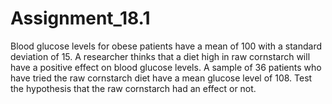 # Assignment_18.1

Blood glucose levels for obese patients have a mean of 100 with a standard deviation of
15. A researcher thinks that a diet high in raw cornstarch will have a positive effect on
blood glucose levels. A sample of 36 patients who have tried the raw cornstarch diet
have a mean glucose level of 108. Test the hypothesis that the raw cornstarch had an
effect or not.
